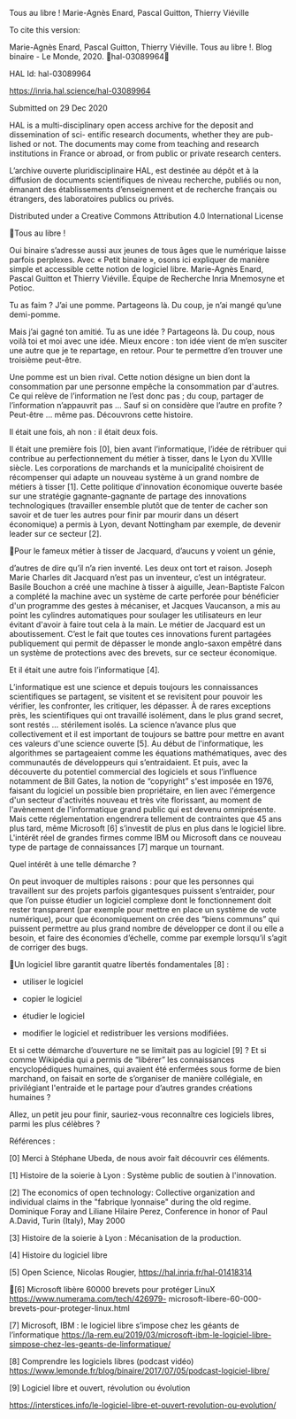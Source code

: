 Tous au libre !
Marie-Agnès Enard, Pascal Guitton, Thierry Viéville

To cite this version:

Marie-Agnès Enard, Pascal Guitton, Thierry Viéville. Tous au libre !. Blog binaire - Le Monde, 2020.
￿hal-03089964￿

HAL Id: hal-03089964

https://inria.hal.science/hal-03089964

Submitted on 29 Dec 2020

HAL is a multi-disciplinary open access
archive for the deposit and dissemination of sci-
entific research documents, whether they are pub-
lished or not. The documents may come from
teaching and research institutions in France or
abroad, or from public or private research centers.

L’archive ouverte pluridisciplinaire HAL, est
destinée au dépôt et à la diffusion de documents
scientifiques de niveau recherche, publiés ou non,
émanant des établissements d’enseignement et de
recherche français ou étrangers, des laboratoires
publics ou privés.

Distributed under a Creative Commons Attribution 4.0 International License

Tous au libre !

Oui binaire s’adresse aussi aux jeunes de tous âges que le numérique laisse parfois 
perplexes. Avec « Petit binaire », osons ici expliquer de manière simple et accessible cette notion de 
logiciel libre. Marie-Agnès Enard, Pascal Guitton et Thierry Viéville.
Équipe de Recherche Inria Mnemosyne et Potioc.

Tu as faim ? J’ai une pomme. Partageons là. Du coup, je n’ai mangé qu’une demi-pomme.

Mais j’ai gagné ton amitié. Tu as une idée ? Partageons là. 
Du coup, nous voilà toi et moi 
avec une idée. Mieux encore : ton idée vient de m’en susciter une autre que je te repartage, en retour. 
Pour te permettre d’en trouver une troisième peut-être.

Une pomme est un bien rival. Cette notion désigne un bien dont la consommation par une personne 
empêche la consommation par d'autres. Ce qui relève de l’information ne l’est donc pas ; du coup, 
partager de l’information n’appauvrit pas … Sauf si on considère que l’autre en profite ? Peut-être … 
même pas. Découvrons cette histoire.

Il était une fois, ah non : il était deux fois.

Il était une première fois [0], bien avant l’informatique, l’idée de rétribuer qui contribue au 
perfectionnement du métier à tisser, dans le Lyon du XVIIIe siècle. Les corporations de marchands et la
municipalité choisirent de récompenser qui adapte un nouveau système à un grand nombre de métiers à
tisser [1]. Cette politique d'innovation économique ouverte basée sur une stratégie gagnante-gagnante 
de partage des innovations technologiques (travailler ensemble plutôt que de tenter de cacher son savoir
et de tuer les autres pour finir par mourir dans un désert économique) a permis à Lyon, devant 
Nottingham par exemple, de devenir leader sur ce secteur [2]. 

 
Pour le fameux métier à tisser de Jacquard, d’aucuns y voient un génie, 

d’autres de dire qu’il n’a rien inventé. Les deux ont tort et raison. Joseph Marie Charles dit Jacquard 
n’est pas un inventeur, c’est un intégrateur. Basile Bouchon a créé une machine à tisser à aiguille, 
Jean-Baptiste Falcon a complété la machine avec un système de carte perforée pour bénéficier d'un 
programme des gestes à mécaniser, et Jacques Vaucanson, a mis au point les cylindres automatiques 
pour soulager les utilisateurs en leur évitant d'avoir à faire tout cela à la main. Le métier de Jacquard est
un aboutissement. C’est le fait que toutes ces innovations furent partagées publiquement qui permit de 
dépasser le monde anglo-saxon empêtré dans un système de protections avec des brevets, sur ce secteur
économique.

Et il était une autre fois l’informatique [4]. 

L’informatique est une science et depuis toujours les connaissances scientifiques se partagent, se 
visitent et se revisitent pour pouvoir les vérifier, les confronter, les critiquer, les dépasser. À de rares 
exceptions près, les scientifiques qui ont travaillé isolément, dans le plus grand secret, sont restés … 
stérilement isolés. La science n’avance plus que collectivement et il est important de toujours se battre 
pour mettre en avant ces valeurs d'une science ouverte [5]. Au début de l'informatique, les algorithmes 
se partageaient comme les équations mathématiques, avec des communautés de développeurs qui 
s’entraidaient. Et puis, avec la découverte du potentiel commercial des logiciels et sous l’influence 
notamment de Bill Gates, la notion de “copyright” s'est imposée en 1976, faisant du logiciel un 
possible bien propriétaire, en lien avec l'émergence d'un secteur d'activités nouveau et très vite 
florissant, au moment de l'avènement de l'informatique grand public qui est devenu omniprésente. Mais
cette réglementation engendrera tellement de contraintes que 45 ans plus tard, même Microsoft [6] 
s’investit de plus en plus dans le logiciel libre. L'intérêt réel de grandes firmes comme IBM ou 
Microsoft dans ce nouveau type de partage de connaissances [7] marque un tournant.

Quel intérêt à une telle démarche ?

On peut invoquer de multiples raisons : pour que les personnes qui travaillent sur des projets parfois 
gigantesques puissent s’entraider, pour que l’on puisse étudier un logiciel complexe dont le 
fonctionnement doit rester transparent (par exemple pour mettre en place un système de vote 
numérique), pour que économiquement on crée des “biens communs” qui puissent permettre au plus 
grand nombre de développer ce dont il ou elle a besoin, et faire des économies d’échelle, comme par 
exemple lorsqu’il s’agit de corriger des bugs. 

Un logiciel libre garantit quatre libertés fondamentales [8] :

- utiliser le logiciel

- copier le logiciel

- étudier le logiciel

- modifier le logiciel et redistribuer les versions modifiées.

Et si cette démarche d’ouverture ne se limitait pas au logiciel [9] ? Et si comme Wikipédia qui a permis
de “libérer” les connaissances encyclopédiques humaines, qui avaient été enfermées sous forme de bien
marchand, on faisait en sorte de s’organiser de manière collégiale, en privilégiant l'entraide et le 
partage pour d’autres grandes créations humaines ? 

Allez, un petit jeu pour finir, sauriez-vous reconnaître ces logiciels libres, parmi les plus célèbres ?

Références :

[0] Merci à Stéphane Ubeda, de nous avoir fait découvrir ces éléments.

[1] Histoire de la soierie à Lyon : Système public de soutien à l'innovation.

[2] The economics of open technology: Collective organization and individual claims in the "fabrique 
lyonnaise" during the old regime. Dominique Foray and Liliane Hilaire Perez, Conference in honor of 
Paul A.David, Turin (Italy), May 2000

[3] Histoire de la soierie à Lyon : Mécanisation de la production.

[4] Histoire du logiciel libre 

[5] Open Science, Nicolas Rougier, https://hal.inria.fr/hal-01418314 

[6] Microsoft libère 60000 brevets pour protéger LinuX https://www.numerama.com/tech/426979-
microsoft-libere-60-000-brevets-pour-proteger-linux.html 

[7] Microsoft, IBM : le logiciel libre s’impose chez les géants de l’informatique 
https://la-rem.eu/2019/03/microsoft-ibm-le-logiciel-libre-simpose-chez-les-geants-de-linformatique/ 

[8] Comprendre les logiciels libres (podcast vidéo) 
https://www.lemonde.fr/blog/binaire/2017/07/05/podcast-logiciel-libre/ 

[9] Logiciel libre et ouvert, révolution ou évolution

https://interstices.info/le-logiciel-libre-et-ouvert-revolution-ou-evolution/

 
